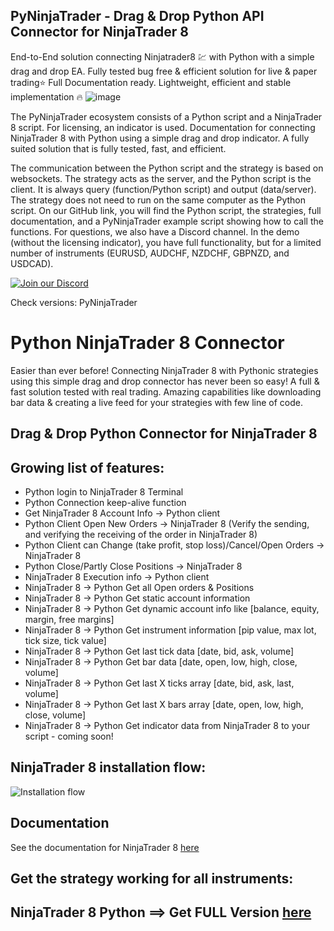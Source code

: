 ## PyNinjaTrader - Drag & Drop Python API Connector for NinjaTrader 8
End-to-End solution connecting Ninjatrader8 💹 with Python with a simple drag and drop EA. Fully tested bug free &amp; efficient solution for live &amp; paper trading⭐ Full Documentation ready. Lightweight, efficient and stable implementation 🔥
![image](https://github.com/TheSnowGuru/PyNinjaTrader-python-NinjaTrader8-trading-api-connector-drag-n-drop/assets/5313475/a8ea44f7-762a-40db-b25c-6676dce57580)

The PyNinjaTrader ecosystem consists of a Python script and a NinjaTrader 8 script. 
For licensing, an indicator is used. 
Documentation for connecting NinjaTrader 8 with Python using a simple drag and drop indicator.
A fully suited solution that is fully tested, fast, and efficient.

The communication between the Python script and the strategy is based on websockets.
The strategy acts as the server, and the Python script is the client.
It is always query (function/Python script) and output (data/server).
The strategy does not need to run on the same computer as the Python script.
On our GitHub link, you will find the Python script, the strategies, full documentation, and a PyNinjaTrader example script showing how to call the functions.
For questions, we also have a Discord channel.
In the demo (without the licensing indicator), you have full functionality, but for a limited number of instruments 
(EURUSD, AUDCHF, NZDCHF, GBPNZD, and USDCAD).

[![Join our Discord](https://github.com/TheSnowGuru/PyTrader-python-mt4-mt5-trading-api-connector-drag-n-drop/blob/master/join.png)](https://discord.gg/wRMUNP8ERa)

Check versions: PyNinjaTrader 

# Python NinjaTrader 8 Connector
Easier than ever before! Connecting NinjaTrader 8 with Pythonic strategies using this simple drag and drop connector has never been so easy!
A full & fast solution tested with real trading. 
Amazing capabilities like downloading bar data & creating a live feed for your strategies with few line of code. 

## Drag & Drop Python Connector for NinjaTrader 8 
## Growing list of features:
* Python login to NinjaTrader 8 Terminal
* Python Connection keep-alive function
* Get NinjaTrader 8 Account Info → Python client
* Python Client Open New Orders → NinjaTrader 8
 (Verify the sending, and verifying the receiving of the order in NinjaTrader 8)
* Python Client can Change (take profit, stop loss)/Cancel/Open Orders → NinjaTrader 8
* Python Close/Partly Close Positions → NinjaTrader 8
* NinjaTrader 8 Execution info → Python client
* NinjaTrader 8 → Python Get all Open orders & Positions
* NinjaTrader 8 → Python Get static account information
* NinjaTrader 8 → Python Get dynamic account info like [balance, equity, margin, free margins]
* NinjaTrader 8 → Python Get instrument information [pip value, max lot, tick size, tick value]
* NinjaTrader 8 → Python Get last tick data [date, bid, ask, volume]
* NinjaTrader 8 → Python Get bar data [date, open, low, high, close, volume]
* NinjaTrader 8 → Python Get last X ticks array [date, bid, ask, last, volume]
* NinjaTrader 8 → Python Get last X bars array [date, open, low, high, close, volume]
* NinjaTrader 8 → Python Get indicator data from NinjaTrader 8 to your script - coming soon!

## NinjaTrader 8 installation flow:
![Installation flow](https://github.com/TheSnowGuru/PyTrader-python-mt5-trading-api-connector/blob/master/Pytrader_API_installation_MT5.png  "Installation flow")

## Documentation
See the documentation for NinjaTrader 8 [here](#)

## Get the strategy working for all instruments:
## NinjaTrader 8 Python ==> Get FULL Version [here](https://www.mql5.com/en/market/product/118213)
